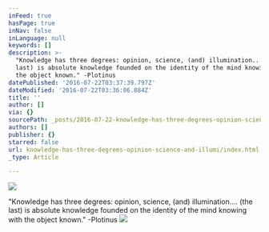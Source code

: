 ```yaml
---
inFeed: true
hasPage: true
inNav: false
inLanguage: null
keywords: []
description: >-
  "Knowledge has three degrees: opinion, science, (and) illumination.... (the
  last) is absolute knowledge founded on the identity of the mind knowing with
  the object known." -Plotinus
datePublished: '2016-07-22T03:37:39.797Z'
dateModified: '2016-07-22T03:36:06.884Z'
title: ''
author: []
via: {}
sourcePath: _posts/2016-07-22-knowledge-has-three-degrees-opinion-science-and-illumi.md
authors: []
publisher: {}
starred: false
url: knowledge-has-three-degrees-opinion-science-and-illumi/index.html
_type: Article

---
```

![](https://the-grid-user-content.s3-us-west-2.amazonaws.com/0b0c67e4-d314-4ff0-a22c-c7d065c8fcfc.jpg)

"Knowledge has three degrees: opinion, science, (and) illumination.... (the last) is absolute knowledge founded on the identity of the mind knowing with the object known." -Plotinus
![](https://the-grid-user-content.s3-us-west-2.amazonaws.com/8a481356-2070-41ca-be04-6b85a70f34f0.jpg)